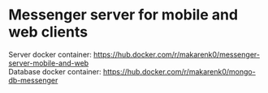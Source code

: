 # Messenger server for mobile and web clients
Server docker container: https://hub.docker.com/r/makarenk0/messenger-server-mobile-and-web <br>
Database docker container:  https://hub.docker.com/r/makarenk0/mongo-db-messenger
